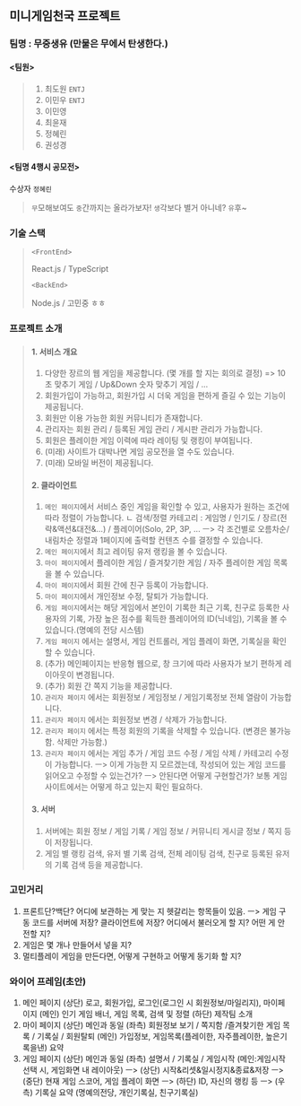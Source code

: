 ## 미니게임천국 프로젝트

### 팀명 : 무중생유 (만물은 무에서 탄생한다.)

#### <팀원>

> 1. 최도원 `ENTJ`
> 2. 이민우 `ENTJ`
> 3. 이민영
> 4. 최윤재
> 5. 정혜린
> 6. 권성경

#### <팀명 4행시 공모전>

수상자 `정혜린`

> `무`모해보여도
> `중`간까지는 올라가보자!
> `생`각보다 별거 아니네?
> `유`후~

### 기술 스택

> `<FrontEnd>`
>
> React.js / TypeScript
>
> `<BackEnd>`
>
> Node.js / 고민중 ㅎㅎ

### 프로젝트 소개

> #### 1. 서비스 개요
>
> 1. 다양한 장르의 웹 게임을 제공합니다. (몇 개를 할 지는 회의로 결정)
>    => 10초 맞추기 게임 / Up&Down 숫자 맞추기 게임 / ...
> 2. 회원가입이 가능하고, 회원가입 시 더욱 게임을 편하게 즐길 수 있는 기능이 제공됩니다.
> 3. 회원만 이용 가능한 회원 커뮤니티가 존재합니다.
> 4. 관리자는 회원 관리 / 등록된 게임 관리 / 게시판 관리가 가능합니다.
> 5. 회원은 플레이한 게임 이력에 따라 레이팅 및 랭킹이 부여됩니다.
> 6. (미래) 사이트가 대박나면 게임 공모전을 열 수도 있습니다.
> 7. (미래) 모바일 버전이 제공됩니다.
>
> #### 2. 클라이언트
>
> 1. `메인 페이지`에서 서비스 중인 게임을 확인할 수 있고, 사용자가 원하는 조건에 따라 정렬이 가능합니다.
>    ㄴ 검색/정렬 카테고리 : 게임명 / 인기도 / 장르(전략&액션&대전&...) / 플레이어(Solo, 2P, 3P, ...
>    ㅡ> 각 조건별로 오름차순/내림차순 정렬과 1페이지에 출력할 컨텐츠 수를 결정할 수 있습니다.
> 2. `메인 페이지`에서 최고 레이팅 유저 랭킹을 볼 수 있습니다.
> 3. `마이 페이지`에서 플레이한 게임 / 즐겨찾기한 게임 / 자주 플레이한 게임 목록을 볼 수 있습니다.
> 4. `마이 페이지`에서 회원 간에 친구 등록이 가능합니다.
> 5. `마이 페이지`에서 개인정보 수정, 탈퇴가 가능합니다.
> 6. `게임 페이지`에서는 해당 게임에서 본인이 기록한 최근 기록, 친구로 등록한 사용자의 기록, 가장 높은 점수를 획득한 플레이어의 ID(닉네임), 기록을 볼 수 있습니다.(명예의 전당 시스템)
> 7. `게임 페이지` 에서는 설명서, 게임 컨트롤러, 게임 플레이 화면, 기록실을 확인할 수 있습니다.
> 8. (추가) 메인페이지는 반응형 웹으로, 창 크기에 따라 사용자가 보기 편하게 레이아웃이 변경됩니다.
> 9. (추가) 회원 간 쪽지 기능을 제공합니다.
> 10. `관리자 페이지` 에서는 회원정보 / 게임정보 / 게임기록정보 전체 열람이 가능합니다.
> 11. `관리자 페이지` 에서는 회원정보 변경 / 삭제가 가능합니다.
> 12. `관리자 페이지` 에서는 특정 회원의 기록을 삭제할 수 있습니다. (변경은 불가능함. 삭제만 가능함.)
> 13. `관리자 페이지` 에서는 게임 추가 / 게임 코드 수정 / 게임 삭제 / 카테고리 수정이 가능합니다.
>     ㅡ> 이게 가능한 지 모르겠는데, 작성되어 있는 게임 코드를 읽어오고 수정할 수 있는건가?
>     ㅡ> 안된다면 어떻게 구현할건가? 보통 게임 사이트에서는 어떻게 하고 있는지 확인 필요하다.
>
> #### 3. 서버
>
> 1. 서버에는 회원 정보 / 게임 기록 / 게임 정보 / 커뮤니티 게시글 정보 / 쪽지 등이 저장됩니다.
> 2. 게임 별 랭킹 검색, 유저 별 기록 검색, 전체 레이팅 검색, 친구로 등록된 유저의 기록 검색 등을 제공합니다.

### 고민거리

1. 프론트단?백단? 어디에 보관하는 게 맞는 지 헷갈리는 항목들이 있음.
   ㅡ> 게임 구동 코드를 서버에 저장? 클라이언트에 저장? 어디에서 불러오게 할 지? 어떤 게 안전할 지?
2. 게임은 몇 개나 만들어서 넣을 지?
3. 멀티플레이 게임을 만든다면, 어떻게 구현하고 어떻게 동기화 할 지?

### 와이어 프레임(초안)

1. 메인 페이지
   (상단) 로고, 회원가입, 로그인(로그인 시 회원정보/마일리지), 마이페이지
   (메인) 인기 게임 배너, 게임 목록, 검색 및 정렬
   (하단) 제작팀 소개
2. 마이 페이지
   (상단) 메인과 동일
   (좌측) 회원정보 보기 / 쪽지함 /즐겨찾기한 게임 목록 / 기록실 / 회원탈퇴
   (메인) 가입정보, 게임목록(플레이한, 자주플레이한, 높은기록을낸) 요약
3. 게임 페이지
   (상단) 메인과 동일
   (좌측) 설명서 / 기록실 / 게임시작
   (메인:게임시작 선택 시, 게임화면 내 레이아웃)
   ㅡ> (상단) 시작&리셋&일시정지&종료&저장
   ㅡ> (중단) 현재 게임 스코어, 게임 플레이 화면
   ㅡ> (하단) ID, 자신의 랭킹 등
   ㅡ> (우측) 기록실 요약 (명예의전당, 개인기록실, 친구기록실)
